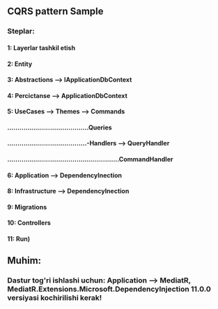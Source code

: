 ## CQRS pattern Sample
### Steplar:
#### 1: Layerlar tashkil etish
#### 2: Entity
#### 3: Abstractions --> IApplicationDbContext
#### 4: Percictanse  --> ApplicationDbContext
#### 5: UseCases --> Themes --> Commands 
#### ........................................Queries  
#### .......................................-Handlers --> QueryHandler
#### .......................................................CommandHandler     
#### 6: Application --> DependencyInection
#### 8: Infrastructure --> DependencyInection
#### 9: Migrations
#### 10: Controllers 
#### 11: Run)
####
####
## Muhim:
### Dastur tog'ri ishlashi uchun: Application --> MediatR, MediatR.Extensions.Microsoft.DependencyInjection 11.0.0 versiyasi kochirilishi kerak!